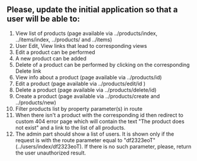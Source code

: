 ## Please, update the initial application so that a user will be able to:

1. View list of products (page available via ../products/index, ../items/index, ../products/ and ../items)
2. User Edit, View links that lead to corresponding views
3. Edit a product can be performed
4. A new product can be added
5. Delete of a product can be performed by clicking on the corresponding Delete link
6. View info about a product (page available via ../products/id)
7. Edit a product (page available via ../products/edit/id )
8. Delete a product (page available via ../products/delete/id)
9. Create a product (page available via ../products/create and ../products/new)
10. Filter products list by property parameter(s) in route 
11. When there isn't a product with the corresponding id then redirect to custom 404 error page which will contain the text "The product does not exist" and a link to the list of all products.
12. The admin part should show a list of users. It is shown only if the request is with the route parameter equal to "df2323eoT" (../users/index/df2323eoT). If there is no such parameter, please, return the user unauthorized result.

